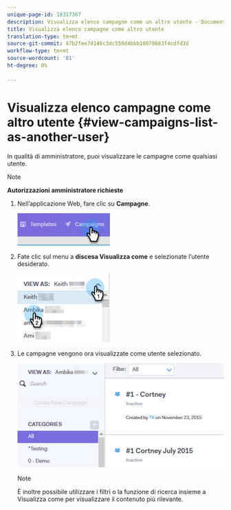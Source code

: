 ```yaml
---
unique-page-id: 18317367
description: Visualizza elenco campagne come un altro utente - Documenti Marketo - Documentazione prodotto
title: Visualizza elenco campagne come altro utente
translation-type: tm+mt
source-git-commit: 47b2fee7d146c3dc558d4bbb10070683f4cdfd3d
workflow-type: tm+mt
source-wordcount: '81'
ht-degree: 0%

---
```



# Visualizza elenco campagne come altro utente {#view-campaigns-list-as-another-user}

In qualità di amministratore, puoi visualizzare le campagne come qualsiasi utente.

>[!NOTE]
>
>**Autorizzazioni amministratore richieste**

1. Nell’applicazione Web, fare clic su **Campagne**.

   ![](assets/one-5.png)

1. Fate clic sul menu a **discesa Visualizza come** e selezionate l’utente desiderato.

   ![](assets/two-4.png)

1. Le campagne vengono ora visualizzate come utente selezionato.

   ![](assets/three-4.png)

   >[!NOTE]
   >
   >È inoltre possibile utilizzare i filtri o la funzione di ricerca insieme a Visualizza come per visualizzare il contenuto più rilevante.

